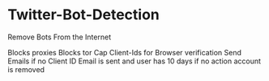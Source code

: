 # Twitter-Bot-Detection
Remove Bots From the Internet


Blocks proxies 
Blocks tor
Cap Client-Ids for Browser verification
Send Emails if no Client ID Email is sent and user has 10 days if no action account is removed
